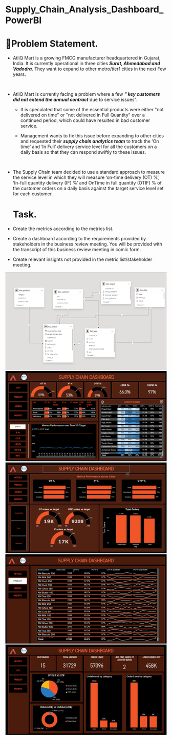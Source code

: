 # Supply_Chain_Analysis_Dashboard_PowerBI


# 🔶Problem Statement.

- AtliQ Mart is a growing FMCG manufacturer headquartered in Gujarat, India. It is currently operational in three cities ***Surat, Ahmedabad and Vadodra***. They want to expand to other metro/tier1 cities in the next Few years.
<br>

 
- AtliQ Mart is currently facing a problem where a few ***" key customers did not extend the annual contract*** due to service issues".
	- It is speculated that some of the essential products were either "not delivered on time" or "not delivered in Full Quantity" over a continued period, which could have resulted in bad customer service.

	- Management wants to fix this issue before expanding to other cities and requested their ***supply chain analytics team*** to track the ‘On time’ and ‘In Full’ delivery service level for all the customers on a daily basis so that they can respond swiftly to these issues.<br>
  
<br>

- The Supply Chain team decided to use a standard approach to measure the service level in which they will measure ‘on-time delivery (OT) %’, ‘In-full quantity delivery (IF) %’ and OnTime in full quantity (OTIF) % of the customer orders on a daily basis against the target service level set for each customer.

  # Task.
- Create the metrics according to the metrics list.
- Create a dashboard according to the requirements provided by stakeholders in the business review meeting. You will be provided with the transcript of this 
  business review meeting in comic form.
- Create relevant insights not provided in the metric list/stakeholder meeting.



![0](https://github.com/Vetri2509/Supply_Chain_Analysis_Dashboard_PowerBI/blob/main/Images/Data%20model.png)
![1](https://github.com/Vetri2509/Supply_Chain_Analysis_Dashboard_PowerBI/blob/main/Images/Dashboard%20FMCG.png)
![2](https://github.com/Vetri2509/Supply_Chain_Analysis_Dashboard_PowerBI/blob/main/Images/FMCG1.png)
![3](https://github.com/Vetri2509/Supply_Chain_Analysis_Dashboard_PowerBI/blob/main/Images/FMCG2.png)
![4](https://github.com/Vetri2509/Supply_Chain_Analysis_Dashboard_PowerBI/blob/main/Images/FMCG3.png)

